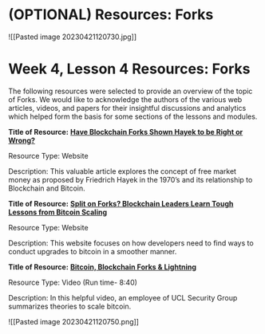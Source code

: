 # (OPTIONAL) Resources: Forks


![[Pasted image 20230421120730.jpg]]

# **Week 4, Lesson 4 Resources: Forks**

The following resources were selected to provide an overview of the topic of Forks. We would like to acknowledge the authors of the various web articles, videos, and papers for their insightful discussions and analytics which helped form the basis for some sections of the lessons and modules.

**Title of Resource:** [**Have Blockchain Forks Shown Hayek to be Right or Wrong?**](http://www.trustnodes.com/2017/12/02/blockchain-forks-shown-hayek-right-wrong)

Resource Type: Website

Description: This valuable article explores the concept of free market money as proposed by Friedrich Hayek in the 1970’s and its relationship to Blockchain and Bitcoin.

**Title of Resource:** [**Split on Forks? Blockchain Leaders Learn Tough Lessons from Bitcoin Scaling**](https://www.coindesk.com/split-forks-blockchain-leaders-learn-tough-lessons-bitcoin-scaling/)

Resource Type: Website

Description: This website focuses on how developers need to find ways to conduct upgrades to bitcoin in a smoother manner.

**Title of Resource:** [**Bitcoin, Blockchain Forks & Lightning**](https://www.youtube.com/watch?v=8uF7RVF2osk)

Resource Type: Video (Run time- 8:40)

Description: In this helpful video, an employee of UCL Security Group summarizes theories to scale bitcoin.

![[Pasted image 20230421120750.png]]